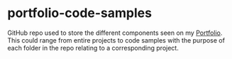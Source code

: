 # portfolio-code-samples
GitHub repo used to store the different components seen on my [Portfolio](https://lewisvaillantjones.wixsite.com/website).  
This could range from entire projects to code samples with the purpose of each folder in the repo relating to a corresponding project.
